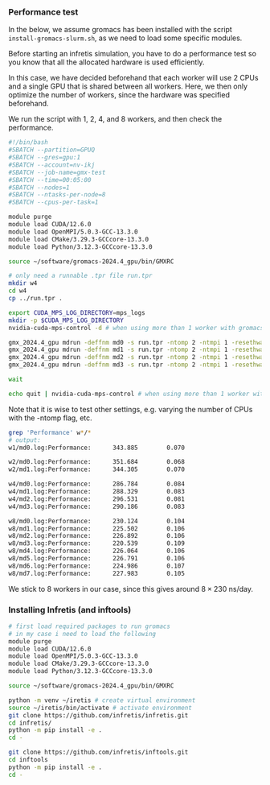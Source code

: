 ### Performance test

In the below, we assume gromacs has been installed with the script `install-gromacs-slurm.sh`, as we need to load some specific modules.

Before starting an infretis simulation, you have to do a performance test so you know that all the allocated hardware is used efficiently.

In this case, we have decided beforehand that each worker will use 2 CPUs and a single GPU that is shared between all workers. Here, we then only optimize the number of workers, since the hardware was specified beforehand.

We run the script with 1, 2, 4, and 8 workers, and then check the performance.

```bash
#!/bin/bash
#SBATCH --partition=GPUQ
#SBATCH --gres=gpu:1
#SBATCH --account=nv-ikj
#SBATCH --job-name=gmx-test
#SBATCH --time=00:05:00
#SBATCH --nodes=1
#SBATCH --ntasks-per-node=8
#SBATCH --cpus-per-task=1

module purge
module load CUDA/12.6.0
module load OpenMPI/5.0.3-GCC-13.3.0
module load CMake/3.29.3-GCCcore-13.3.0
module load Python/3.12.3-GCCcore-13.3.0

source ~/software/gromacs-2024.4_gpu/bin/GMXRC

# only need a runnable .tpr file run.tpr
mkdir w4
cd w4
cp ../run.tpr .

export CUDA_MPS_LOG_DIRECTORY=mps_logs
mkdir -p $CUDA_MPS_LOG_DIRECTORY
nvidia-cuda-mps-control -d # when using more than 1 worker with gromacs

gmx_2024.4_gpu mdrun -deffnm md0 -s run.tpr -ntomp 2 -ntmpi 1 -resethway -nsteps 5000 -pme gpu -nb gpu -bonded cpu -notunepme &
gmx_2024.4_gpu mdrun -deffnm md1 -s run.tpr -ntomp 2 -ntmpi 1 -resethway -nsteps 5000 -pme gpu -nb gpu -bonded cpu -notunepme &
gmx_2024.4_gpu mdrun -deffnm md2 -s run.tpr -ntomp 2 -ntmpi 1 -resethway -nsteps 5000 -pme gpu -nb gpu -bonded cpu -notunepme &
gmx_2024.4_gpu mdrun -deffnm md3 -s run.tpr -ntomp 2 -ntmpi 1 -resethway -nsteps 5000 -pme gpu -nb gpu -bonded cpu -notunepme &

wait

echo quit | nvidia-cuda-mps-control # when using more than 1 worker with gromacs
```

Note that it is wise to test other settings, e.g. varying the number of CPUs with the -ntomp flag, etc.

```bash
grep 'Performance' w*/*
# output:
w1/md0.log:Performance:      343.885        0.070

w2/md0.log:Performance:      351.684        0.068
w2/md1.log:Performance:      344.305        0.070

w4/md0.log:Performance:      286.784        0.084
w4/md1.log:Performance:      288.329        0.083
w4/md2.log:Performance:      296.531        0.081
w4/md3.log:Performance:      290.186        0.083

w8/md0.log:Performance:      230.124        0.104
w8/md1.log:Performance:      225.502        0.106
w8/md2.log:Performance:      226.892        0.106
w8/md3.log:Performance:      220.539        0.109
w8/md4.log:Performance:      226.064        0.106
w8/md5.log:Performance:      226.791        0.106
w8/md6.log:Performance:      224.986        0.107
w8/md7.log:Performance:      227.983        0.105
```

We stick to 8 workers in our case, since this gives around $8 \times 230 \text{ ns/day}$.

### Installing Infretis (and inftools)

```bash
# first load required packages to run gromacs
# in my case i need to load the following
module purge
module load CUDA/12.6.0
module load OpenMPI/5.0.3-GCC-13.3.0
module load CMake/3.29.3-GCCcore-13.3.0
module load Python/3.12.3-GCCcore-13.3.0

source ~/software/gromacs-2024.4_gpu/bin/GMXRC

python -m venv ~/iretis # create virtual environment
source ~/iretis/bin/activate # activate environment
git clone https://github.com/infretis/infretis.git
cd infretis/
python -m pip install -e .
cd -

git clone https://github.com/infretis/inftools.git
cd inftools
python -m pip install -e .
cd -
```

